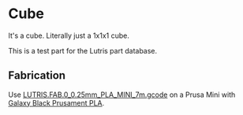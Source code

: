 # Cube

It's a cube. Literally just a 1x1x1 cube.

This is a test part for the Lutris part database.

## Fabrication

Use
[LUTRIS.FAB.0_0.25mm_PLA_MINI_7m.gcode](LUTRIS.FAB.0_0.25mm_PLA_MINI_7m.gcode)
on a Prusa Mini with
[Galaxy Black Prusament PLA](/parts/LUTRIS.FAB.FDM.PRUSA.PLA.GALAXYBLACK).
